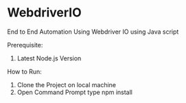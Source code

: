 # WebdriverIO
End to End Automation Using Webdriver IO using Java script

Prerequisite:
1. Latest Node.js Version


How to Run:
1. Clone the Project on local machine
2. Open Command Prompt type npm install
